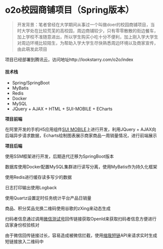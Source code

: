 # o2o校园商铺项目（Spring版本）

> 开发背景：笔者曾经在大学期间从事过一个叫做doer的校园商铺项目，当时大学处在比较荒芜的高校园，周边商铺较少，只有零零散散的街边餐车，加上学校不准随意进出，所以学生购买小吃十分不便利，加上刚入学大学生对周边环境比较陌生，为帮助入学大学生尽快熟悉周边环境以及商家宣传，由此萌发此项目

项目已经部署到腾讯云，访问地址http://lookstarry.com/o2o/index

#### 技术栈

* Spring/SpringBoot
* MyBatis
* Redis
* Docker
* MySQL
* JQuery + AJAX + HTML + SUI-MOBILE + ECharts


**项目前端**

在阿里开发的手机H5应用组件[SUI MOBILE](https://sui.thinkadmin.top/)上进行开发，利用JQuery + AJAX向后端异步请求数据，Echarts绘制图表展示商家商品一周销量情况，进行前端展示


**项目后端**

使用SSM框架进行开发，后期迭代迁移为SpringBoot版本

数据库使用Docker配置MySQL集群进行读写分离，使用MyBatis作为持久化框架

使用Redis进行缓存读多写少的数据

日志打印输出使用Logback

使用Quartz设置定时任务统计平台产品日销量

商品、积分奖品兑换二维码使用谷歌的zXing来动态生成

扫码者信息通过调用[微信测试号](https://mp.weixin.qq.com/debug/cgi-bin/sandbox?t=sandbox/login)回传链接获取OpenId来获取扫码者信息方便进行店家身份校验核对

由于微信回传链接过长，容易造成被微信拦截，使用[缩我短链](https://suowo.cn/)API来请求实时生成短链接放入二维码中


